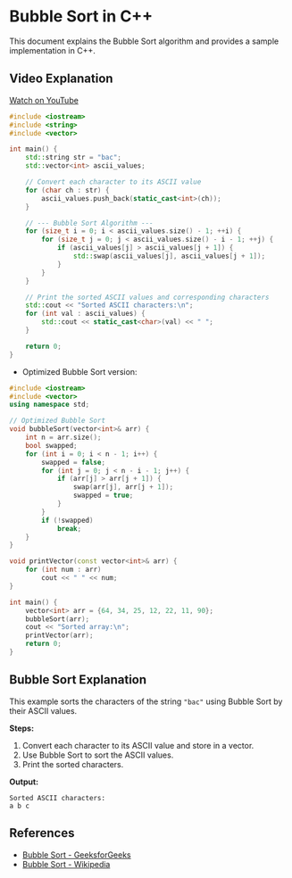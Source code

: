# Bubble Sort in C++

This document explains the Bubble Sort algorithm and provides a sample implementation in C++.


## Video Explanation
[Watch on YouTube](https://www.youtube.com/watch?v=o4bAoo_gFBU)

```cpp
#include <iostream>
#include <string>
#include <vector>

int main() {
    std::string str = "bac";
    std::vector<int> ascii_values;

    // Convert each character to its ASCII value
    for (char ch : str) {
        ascii_values.push_back(static_cast<int>(ch));
    }

    // --- Bubble Sort Algorithm ---
    for (size_t i = 0; i < ascii_values.size() - 1; ++i) {
        for (size_t j = 0; j < ascii_values.size() - i - 1; ++j) {
            if (ascii_values[j] > ascii_values[j + 1]) {
                std::swap(ascii_values[j], ascii_values[j + 1]);
            }
        }
    }

    // Print the sorted ASCII values and corresponding characters
    std::cout << "Sorted ASCII characters:\n";
    for (int val : ascii_values) {
        std::cout << static_cast<char>(val) << " ";
    }

    return 0;
}
```

- Optimized Bubble Sort version:

```cpp
#include <iostream>
#include <vector>
using namespace std;

// Optimized Bubble Sort
void bubbleSort(vector<int>& arr) {
    int n = arr.size();
    bool swapped;
    for (int i = 0; i < n - 1; i++) {
        swapped = false;
        for (int j = 0; j < n - i - 1; j++) {
            if (arr[j] > arr[j + 1]) {
                swap(arr[j], arr[j + 1]);
                swapped = true;
            }
        }
        if (!swapped)
            break;
    }
}

void printVector(const vector<int>& arr) {
    for (int num : arr)
        cout << " " << num;
}

int main() {
    vector<int> arr = {64, 34, 25, 12, 22, 11, 90};
    bubbleSort(arr);
    cout << "Sorted array:\n";
    printVector(arr);
    return 0;
}
```

## Bubble Sort Explanation

This example sorts the characters of the string `"bac"` using Bubble Sort by their ASCII values.

**Steps:**
1. Convert each character to its ASCII value and store in a vector.
2. Use Bubble Sort to sort the ASCII values.
3. Print the sorted characters.

**Output:**
```
Sorted ASCII characters:
a b c 
```

## References

- [Bubble Sort - GeeksforGeeks](https://www.geeksforgeeks.org/bubble-sort/)
- [Bubble Sort - Wikipedia](https://en.wikipedia.org/wiki/Bubble_sort)